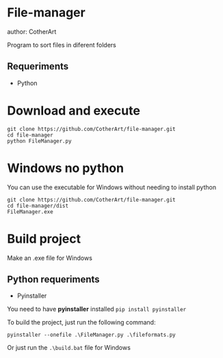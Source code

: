 # File-manager

author: CotherArt

Program to sort files in diferent folders

## Requeriments
- Python

# Download and execute

```
git clone https://github.com/CotherArt/file-manager.git
cd file-manager
python FileManager.py
```
# Windows no python
You can use the executable for Windows without needing to install python
```
git clone https://github.com/CotherArt/file-manager.git
cd file-manager/dist
FileManager.exe
```
# Build project
Make an .exe file for Windows
## Python requeriments
- Pyinstaller

You need to have **pyinstaller** installed
`pip install pyinstaller`

To build the project, just run the following command:
```
pyinstaller --onefile .\FileManager.py .\fileformats.py
```
Or just run the `.\build.bat` file for Windows